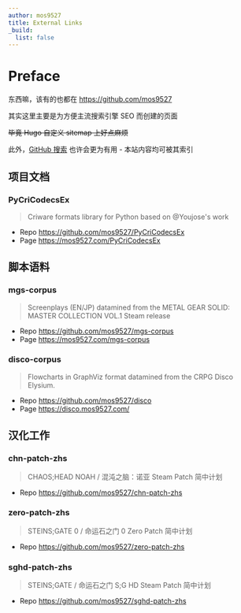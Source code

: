 ```yaml
---
author: mos9527
title: External Links
_build:
  list: false
---
```


# Preface

东西嘛，该有的也都在 https://github.com/mos9527

其实这里主要是为方便主流搜索引擎 SEO 而创建的页面

~~毕竟 Hugo 自定义 sitemap 上好点麻烦~~

此外，[GitHub 搜索](https://github.com/search?q=owner%3Amos9527&type=code) 也许会更为有用 - 本站内容均可被其索引

## 项目文档
### PyCriCodecsEx
> Criware formats library for Python based on @Youjose's work 
- Repo https://github.com/mos9527/PyCriCodecsEx
- Page https://mos9527.com/PyCriCodecsEx

## 脚本语料
### mgs-corpus
> Screenplays (EN/JP) datamined from the METAL GEAR SOLID: MASTER COLLECTION VOL.1 Steam release
- Repo https://github.com/mos9527/mgs-corpus
- Page https://mos9527.com/mgs-corpus

### disco-corpus
> Flowcharts in GraphViz format datamined from the CRPG Disco Elysium.
- Repo https://github.com/mos9527/disco
- Page https://disco.mos9527.com/

## 汉化工作
### chn-patch-zhs
> CHAOS;HEAD NOAH / 混沌之脑：诺亚 Steam Patch 简中计划
- Repo https://github.com/mos9527/chn-patch-zhs

### zero-patch-zhs
> STEINS;GATE 0 / 命运石之门 0 Zero Patch 简中计划
- Repo https://github.com/mos9527/zero-patch-zhs

### sghd-patch-zhs
> STEINS;GATE / 命运石之门 S;G HD Steam Patch 简中计划
- Repo https://github.com/mos9527/sghd-patch-zhs